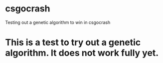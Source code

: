 # csgocrash
Testing out a genetic algorithm to win in csgocrash

# This is a test to try out a genetic algorithm. It does not work fully yet.

